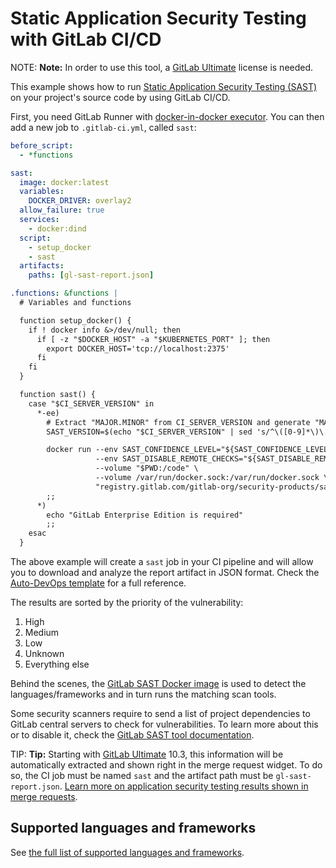 # Static Application Security Testing with GitLab CI/CD

NOTE: **Note:**
In order to use this tool, a [GitLab Ultimate][ee] license
is needed.

This example shows how to run
[Static Application Security Testing (SAST)](https://en.wikipedia.org/wiki/Static_program_analysis)
on your project's source code by using GitLab CI/CD.

First, you need GitLab Runner with [docker-in-docker executor](https://docs.gitlab.com/ee/ci/docker/using_docker_build.html#use-docker-in-docker-executor).
You can then add a new job to `.gitlab-ci.yml`, called `sast`:

```yaml
before_script:
  - *functions

sast:
  image: docker:latest
  variables:
    DOCKER_DRIVER: overlay2
  allow_failure: true
  services:
    - docker:dind
  script:
    - setup_docker
    - sast
  artifacts:
    paths: [gl-sast-report.json]

.functions: &functions |
  # Variables and functions

  function setup_docker() {
    if ! docker info &>/dev/null; then
      if [ -z "$DOCKER_HOST" -a "$KUBERNETES_PORT" ]; then
        export DOCKER_HOST='tcp://localhost:2375'
      fi
    fi
  }

  function sast() {
    case "$CI_SERVER_VERSION" in
      *-ee)
        # Extract "MAJOR.MINOR" from CI_SERVER_VERSION and generate "MAJOR-MINOR-stable"
        SAST_VERSION=$(echo "$CI_SERVER_VERSION" | sed 's/^\([0-9]*\)\.\([0-9]*\).*/\1-\2-stable/')

        docker run --env SAST_CONFIDENCE_LEVEL="${SAST_CONFIDENCE_LEVEL:-3}" \
                   --env SAST_DISABLE_REMOTE_CHECKS="${SAST_DISABLE_REMOTE_CHECKS:-false}" \
                   --volume "$PWD:/code" \
                   --volume /var/run/docker.sock:/var/run/docker.sock \
                   "registry.gitlab.com/gitlab-org/security-products/sast:$SAST_VERSION" /app/bin/run /code
        ;;
      *)
        echo "GitLab Enterprise Edition is required"
        ;;
    esac
  }
```

The above example will create a `sast` job in your CI pipeline and will allow
you to download and analyze the report artifact in JSON format. Check the
[Auto-DevOps template](https://gitlab.com/gitlab-org/gitlab-ci-yml/blob/master/Auto-DevOps.gitlab-ci.yml)
for a full reference.

The results are sorted by the priority of the vulnerability:

1. High
1. Medium
1. Low
1. Unknown
1. Everything else

Behind the scenes, the [GitLab SAST Docker image](https://gitlab.com/gitlab-org/security-products/sast)
is used to detect the languages/frameworks and in turn runs the matching scan tools.

Some security scanners require to send a list of project dependencies to GitLab
central servers to check for vulnerabilities. To learn more about this or to
disable it, check the [GitLab SAST tool documentation](https://gitlab.com/gitlab-org/security-products/sast#remote-checks).

TIP: **Tip:**
Starting with [GitLab Ultimate][ee] 10.3, this information will
be automatically extracted and shown right in the merge request widget. To do
so, the CI job must be named `sast` and the artifact path must be
`gl-sast-report.json`.
[Learn more on application security testing results shown in merge requests](../../user/project/merge_requests/sast.md).

## Supported languages and frameworks

See [the full list of supported languages and frameworks](../../user/project/merge_requests/sast.md#supported-languages-and-frameworks).

[ee]: https://about.gitlab.com/products/
